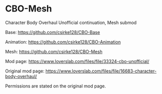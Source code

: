 # CBO-Mesh
Character Body Overhaul Unofficial continuation, Mesh submod 

Base: https://github.com/csirke128/CBO-Base

Animation: https://github.com/csirke128/CBO-Animation

Mesh: https://github.com/csirke128/CBO-Mesh

Mod page:
https://www.loverslab.com/files/file/33324-cbo-unofficial/

Original mod page:
https://www.loverslab.com/files/file/16683-character-body-overhaul/

Permissions are stated on the original mod page.